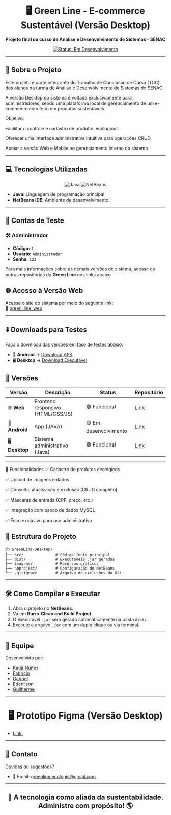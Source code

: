 
<h1 align="center">🖥️ Green Line - E-commerce Sustentável (Versão Desktop)</h1>

<p align="center">
  <strong>Projeto final do curso de Análise e Desenvolvimento de Sistemas - SENAC</strong>
</p>

<p align="center">
  <a href="#"><img src="https://img.shields.io/badge/Status-Em%20Desenvolvimento-FFA500?style=flat-square" alt="Status: Em Desenvolvimento"></a>
</p>

---

## 📖 Sobre o Projeto
Este projeto é parte integrante do Trabalho de Conclusão de Curso (TCC) dos alunos da turma de Análise e Desenvolvimento de Sistemas do SENAC.

A versão Desktop do sistema é voltada exclusivamente para administradores, sendo uma plataforma local de gerenciamento de um e-commerce com foco em produtos sustentáveis.

Objetivo:

Facilitar o controle e cadastro de produtos ecológicos

Oferecer uma interface administrativa intuitiva para operações CRUD

Apoiar a versão Web e Mobile no gerenciamento interno do sistema

---

## 💻 Tecnologias Utilizadas

<p align="center">
  <img src="https://img.shields.io/badge/Java-007396?style=flat-square&logo=java&logoColor=white" alt="Java">
  <img src="https://img.shields.io/badge/NetBeans-1B6AC6?style=flat-square&logo=apache-netbeans-ide&logoColor=white" alt="NetBeans">
</p>

- **Java**: Linguagem de programação principal
- **NetBeans IDE**: Ambiente de desenvolvimento

---
## 🔐 Contas de Teste

### 🛠️ Administrador
- **Código:** `1` 
- **Usuário:** `Administrador`
- **Senha:** `123`

Para mais informações sobre as demais versões do sistema, acesse os outros repositórios da **Green Line** nos links abaixo

## 🌐 Acesso à Versão Web

Acesse o site do sistema por meio do seguinte link:  
🔗 [green_line_web](https://kauanca.github.io/green_line_web/)

---

## ⬇️ Downloads para Testes
Faça o download das versões em fase de testes abaixo:

- 📱 **Android** → [Download APK](https://www.mediafire.com/file/gq4p53r00slbkc6/Green_Line.apk/file)  
- 🖥️ **Desktop** → [Download Executável](https://www.mediafire.com/folder/mkfu7dd01xroc/Green_Line_Desktop)


## 💾 Versões  

| Versão       | Descrição                          | Status            | Repositório       |  
|--------------|-----------------------------------|-------------------|-------------------|  
| 🌐 **Web**   | Frontend responsivo (HTML/CSS/JS) | 🟢 Funcional      | [Link](https://github.com/KauaNca/green_line_web)         |  
| 📱 **Android**| App (JAVA)               | 🟡 Em desenvolvimento | [Link](https://github.com/KauaNca/green_line_mobile)      |  
| 🖥️ **Desktop**| Sistema administrativo (Java)     | 🟢 Funcional      | [Link](https://github.com/KauaNca/green_line_desktop)|  

---

🧩 Funcionalidades
✅ Cadastro de produtos ecológicos

✅ Upload de imagens e dados

✅ Consulta, atualização e exclusão (CRUD completo)

✅ Máscaras de entrada (CPF, preço, etc.)

✅ Integração com banco de dados MySQL

✅ Foco exclusivo para uso administrativo

## 📁 Estrutura do Projeto

```
📦 GreenLine-Desktop/
├── src/              # Código-fonte principal
├── dist/             # Executáveis .jar gerados
├── imagens/          # Recursos gráficos
├── nbproject/        # Configuração do NetBeans
└── .gitignore        # Arquivo de exclusões do Git
```

---

## 🛠️ Como Compilar e Executar

1. Abra o projeto no **NetBeans**.
2. Vá em **Run > Clean and Build Project**.
3. O executável `.jar` será gerado automaticamente na pasta `dist/`.
4. Execute o arquivo `.jar` com um duplo clique ou via terminal.

---

## 👥 Equipe

Desenvolvido por:

- [Kauã Nunes](https://github.com/KauaNca)  
- [Fabrício](https://github.com/fabricioribdev)
- [Gabriel](https://github.com/gabriel-reiss)
- [Edenilson](https://github.com/Edenilson-Nascimento) 
- [Guilherme](https://github.com/soaresCP)  

---

<h1 align="center">🖥️ Prototipo Figma (Versão Desktop)</h1>

- [Link:](https://www.figma.com/design/7GGlS8aUe45ODwhU3OIHsW/WEB?node-id=0-1&t=Y4zD0nFJw6IsX1zh-1)  

---

## 📧 Contato

Dúvidas ou sugestões?

- 📩 Email: [greenline.ecologic@gmail.com](mailto:greenline.ecologic@gmail.com)

---

<h2 align="center">🌿 A tecnologia como aliada da sustentabilidade. Administre com propósito! 🌎</h2>

